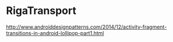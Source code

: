 # RigaTransport

http://www.androiddesignpatterns.com/2014/12/activity-fragment-transitions-in-android-lollipop-part1.html
